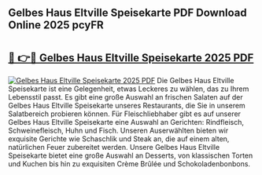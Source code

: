 ## Gelbes Haus Eltville Speisekarte PDF Download Online 2025 pcyFR

# <h2><a href="http://gc6a34y.nevu.top/?p=Gelbes+Haus+Eltville+Speisekarte">🔗 👉🔴 Gelbes Haus Eltville Speisekarte 2025 PDF</a></h2>

[![Gelbes Haus Eltville Speisekarte 2025 PDF](https://i.imgur.com/dBaPXMq.png)](http://gc6a34y.nevu.top/?p=Gelbes+Haus+Eltville+Speisekarte)
Die Gelbes Haus Eltville Speisekarte ist eine Gelegenheit, etwas Leckeres zu wählen, das zu Ihrem Lebensstil passt. Es gibt eine große Auswahl an frischen Salaten auf der Gelbes Haus Eltville Speisekarte unseres Restaurants, die Sie in unserem Salatbereich probieren können. Für Fleischliebhaber gibt es auf unserer Gelbes Haus Eltville Speisekarte eine Auswahl an Gerichten: Rindfleisch, Schweinefleisch, Huhn und Fisch. Unseren Auserwählten bieten wir exquisite Gerichte wie Schaschlik und Steak an, die auf einem alten, natürlichen Feuer zubereitet werden. Unsere Gelbes Haus Eltville Speisekarte bietet eine große Auswahl an Desserts, von klassischen Torten und Kuchen bis hin zu exquisiten Crème Brûlée und Schokoladenbonbons.
